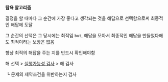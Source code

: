 **탐욕 알고리즘**

결정을 할 때마다 그 순간에 가장 좋다고 생각되는 것을 해답으로 선택함으로써 최종적인 해답에 도달

그 순간의 선택은 그 당시에는 최적임 `but`, 해답을 모아서 최종적인 해답을 만들었다해도 최적이라는 보장은 없음

항상 최적의 해답을 주는 지를 반드시 확인해야함

해 선택 > <u>실행가능성 검사</u> > 해 검사

​                 └ 문제의 제약조건을 위반하는지 검사


